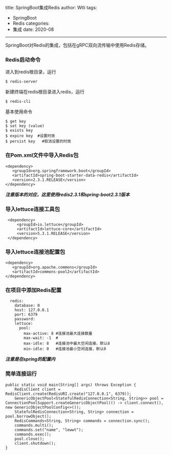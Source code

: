 title: SpringBoot集成Redis
author: Wtli
tags:
  - SpringBoot
  - Redis
categories:
  - 集成
date: 2020-08
---
SpringBoot对Redis的集成，包括在gRPC双向流传输中使用Redis存储。
<!-- more -->

### Redis启动命令

进入到redis根目录，运行
```
$ redis-server
```
新建终端在redis根目录进入redis，运行
```
$ redis-cli
```
基本使用命令
```
$ get key
$ set key (value)
$ exists key
$ expire key  #设置时效
$ persist key	#取消设置的时效
```


### 在Pom.xml文件中导入Redis包

```
<dependency>
   <groupId>org.springframework.boot</groupId>
   <artifactId>spring-boot-starter-data-redis</artifactId>
   <version>2.3.1.RELEASE</version>
</dependency>
```

***注意版本的对应，这里使用redis2.3.1和spring-boot2.3.1版本***

### 导入lettuce连接工具包

```
 <dependency>
     <groupId>io.lettuce</groupId>
     <artifactId>lettuce-core</artifactId>
     <version>5.3.1.RELEASE</version>
 </dependency>
```
### 导入lettuce连接池配置包

```
<dependency>
   <groupId>org.apache.commons</groupId>
   <artifactId>commons-pool2</artifactId>
</dependency>
```

### 在项目中添加Redis配置
```
  redis:
    database: 0
    host: 127.0.0.1
    port: 6379
    password:
    lettuce:
      pool:
        max-active: 8 #连接池最大连接数量
        max-wait: -1  #
        max-idle: 8   #连接池中最大空闲连接，默认8
        min-idle: 0   #连接池最小空闲连接，默认0
```
***注意是在spring的配置内***

### 简单连接运行

```
public static void main(String[] args) throws Exception {
    RedisClient client = RedisClient.create(RedisURI.create("127.0.0.1", 6379));
    GenericObjectPool<StatefulRedisConnection<String, String>> pool = ConnectionPoolSupport.createGenericObjectPool(() -> client.connect(), new GenericObjectPoolConfig<>());
    StatefulRedisConnection<String, String> connection = pool.borrowObject();
    RedisCommands<String, String> commands = connection.sync();
    commands.multi();
    commands.set("name", "lewwt");
    commands.exec();
    pool.close();
    client.shutdown();
}
```
